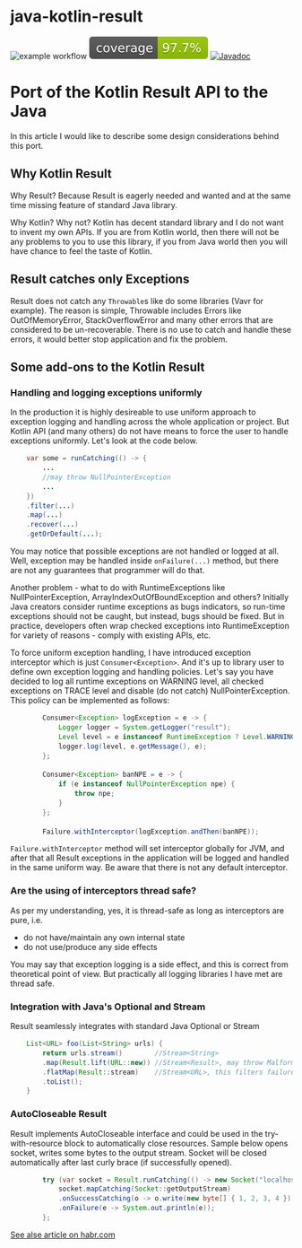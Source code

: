 # java-kotlin-result

![example workflow](https://github.com/skopylov58/java-kotlin-result/actions/workflows/gradle.yml/badge.svg)
[![Coverage](.github/badges/jacoco.svg)](https://github.com/skopylov58/java-kotlin-result/actions/workflows/gradle.yml)
[![Javadoc](https://img.shields.io/badge/JavaDoc-Online-green)](https://skopylov58.github.io/java-kotlin-result/)

# Port of the Kotlin Result API to the Java

In this article I would like to describe some design considerations behind this port.

## Why Kotlin Result

Why Result? Because Result is eagerly needed and wanted and at the same time missing feature of standard Java library.

Why Kotlin? Why not? Kotlin has decent standard library and I do not want to invent my own APIs. If you are from Kotlin world, then there will not be any problems to you to use this library, if you from Java world then you will have chance to feel the taste of Kotlin.

## Result catches only Exceptions

Result does not catch any ```Throwable```s like do some libraries (Vavr for example). The reason is simple, Throwable includes Errors like OutOfMemoryError, StackOverflowError and many other errors that are considered to be un-recoverable. There is no use to catch and handle these errors, it would better stop application and fix the problem.


## Some add-ons to the Kotlin Result

### Handling and logging exceptions uniformly

In the production it is highly desireable to use uniform approach to exception logging and handling across the whole application or project. But Kotlin API (and many others) do not have means to force the user to handle exceptions uniformly. Let's look at the code below.

```java
    var some = runCatching(() -> {
        ...
        //may throw NullPointerException
        ...
    })
    .filter(...)
    .map(...)
    .recover(...)
    .getOrDefault(...);
```
You may notice that possible exceptions are not handled or logged at all. Well, exception may be handled inside ```onFailure(...)``` method, but there are not any guarantees that programmer will do that.

Another problem - what to do with RuntimeExceptions like NullPointerException, ArrayIndexOutOfBoundException and others? Initially Java creators  consider runtime exceptions as bugs indicators, so run-time exceptions should not be caught, but instead, bugs should be fixed. But in practice, developers often wrap checked exceptions into RuntimeException for variety of reasons - comply with existing APIs, etc.

To force uniform exception handling, I have introduced exception interceptor which is just ```Consumer<Exception>```. And it's up to library user to define own exception logging and handling policies. Let's say you have decided to log all runtime exceptions on WARNING level, all checked exceptions on TRACE level and disable (do not catch) NullPointerException. This policy can be implemented as follows:

```java
        Consumer<Exception> logException = e -> {
            Logger logger = System.getLogger("result");
            Level level = e instanceof RuntimeException ? Level.WARNING : Level.TRACE;
            logger.log(level, e.getMessage(), e);
        };
        
        Consumer<Exception> banNPE = e -> {
            if (e instanceof NullPointerException npe) {
                throw npe;
            }
        };

        Failure.withInterceptor(logException.andThen(banNPE));
```

```Failure.withInterceptor``` method will set interceptor globally for JVM, and after that all Result exceptions in the application will be logged and handled in the same uniform way. Be aware that there is not any default interceptor.

### Are the using of interceptors thread safe?

As per my understanding, yes, it is thread-safe as long as interceptors are pure, i.e.
- do not have/maintain any own internal state
- do not use/produce any side effects

You may say that exception logging is a side effect, and this is correct from theoretical point of view. But practically all logging libraries I have met are thread safe.


### Integration with Java's Optional and Stream

Result seamlessly integrates with standard Java Optional or Stream

```java
    List<URL> foo(List<String> urls) {
        return urls.stream()        //Stream<String>
        .map(Result.lift(URL::new)) //Stream<Result>, may throw MalformedURLException
        .flatMap(Result::stream)    //Stream<URL>, this filters failures
        .toList();
    }
```

### AutoCloseable Result

Result implements AutoCloseable interface and could be used in the try-with-resource block to automatically close resources. Sample below opens socket, writes some bytes to the output stream. Socket will be closed automatically after last curly brace (if successfully opened).

```java
        try (var socket = Result.runCatching(() -> new Socket("localhost", 1234))) {
            socket.mapCatching(Socket::getOutputStream)
            .onSuccessCatching(o -> o.write(new byte[] { 1, 2, 3, 4 }))
            .onFailure(e -> System.out.println(e));
        };
```

[See alse article on habr.com](https://habr.com/ru/post/721326/)
